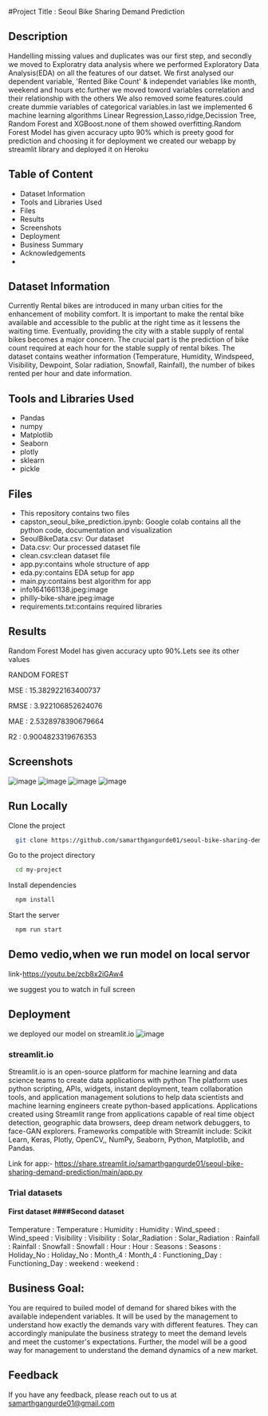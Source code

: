
#Project Title : Seoul Bike Sharing Demand Prediction

## Description
Handelling missing values and duplicates was our first step, and secondly we moved to Exploratry data analysis where we performed Exploratory Data Analysis(EDA) on all the features of our datset. We first analysed our dependent variable, 'Rented Bike Count' & independet variables like month, weekend and hours etc.further we moved toword variables correlation and their relationship with the others We also removed some features.could create dummie variables of categorical variables.in last we implemented 6 machine learning algorithms Linear Regression,Lasso,ridge,Decission Tree, Random Forest and XGBoost.none of them showed overfitting.Random Forest Model has given accuracy upto 90% which is preety good for prediction and choosing it for deployment
we created our webapp by streamlit library and deployed it on Heroku

## Table of Content
* Dataset Information
* Tools and Libraries Used
* Files
* Results
* Screenshots
* Deployment
* Business Summary
* Acknowledgements
* 
## Dataset Information
Currently Rental bikes are introduced in many urban cities for the enhancement of mobility comfort. It is important to make the rental bike available and accessible to the public at the right time as it lessens the waiting time. Eventually, providing the city with a stable supply of rental bikes becomes a major concern. The crucial part is the prediction of bike count required at each hour for the stable supply of rental bikes.
The dataset contains weather information (Temperature, Humidity, Windspeed, Visibility, Dewpoint, Solar radiation, Snowfall, Rainfall), the number of bikes rented per hour and date information.

## Tools and Libraries Used
* Pandas
* numpy
* Matplotlib
* Seaborn
* plotly
* sklearn
* pickle

## Files
* This repository contains two files 
* capston_seoul_bike_prediction.ipynb: Google colab contains all the python code, documentation and visualization
* SeoulBikeData.csv: Our dataset 
* Data.csv: Our processed dataset file
* clean.csv:clean dataset file
* app.py:contains whole structure of app
* eda.py:contains EDA setup for app
* main.py:contains best algorithm for app
* info1641661138.jpeg:image
* philly-bike-share.jpeg:image
* requirements.txt:contains required libraries 

## Results
Random Forest Model has given accuracy upto 90%.Lets see its other values

RANDOM FOREST

MSE : 15.382922163400737

RMSE : 3.922106852624076

MAE : 2.5328978390679664

R2 : 0.9004823319676353

## Screenshots

![image](https://user-images.githubusercontent.com/93859458/152525488-f743f44c-6947-4c05-b11c-5614dfca8807.png)
![image](https://user-images.githubusercontent.com/93859458/152525537-d5d5f4fd-f315-4436-95fa-f291f138c1ec.png)
![image](https://user-images.githubusercontent.com/93859458/152525193-6bf7f581-24de-494a-bd94-9159f1cf7c8d.png)
![image](https://user-images.githubusercontent.com/93859458/152525374-ff641401-7fa5-4161-aedc-14d57784fe39.png)


## Run Locally

Clone the project

```bash
  git clone https://github.com/samarthgangurde01/seoul-bike-sharing-demand-prediction
```

Go to the project directory

```bash
  cd my-project
```

Install dependencies

```bash
  npm install
```

Start the server

```bash
  npm run start
```

## Demo vedio,when we run model on local servor
link-https://youtu.be/zcb8x2iGAw4

we suggest you to watch in full screen


## Deployment
we deployed our model on streamlit.io
![image](https://user-images.githubusercontent.com/93859458/153545789-856eae5b-c9d4-44c4-a1f4-5440083dbb59.png)

### streamlit.io
Streamlit.io is an open-source platform for machine learning and data science teams to create data applications with python
The platform uses python scripting, APIs, widgets, instant deployment, team collaboration tools, and application management solutions to help data scientists and machine learning engineers create python-based applications. Applications created using Streamlit range from applications capable of real time object detection, geographic data browsers, deep dream network debuggers, to face-GAN explorers. Frameworks compatible with Streamlit include: Scikit Learn, Keras, Plotly, OpenCV,, NumPy, Seaborn, Python, Matplotlib, and Pandas.

Link for app:- https://share.streamlit.io/samarthgangurde01/seoul-bike-sharing-demand-prediction/main/app.py

### Trial datasets

#### First dataset                                                      ####Second dataset

Temperature          :                                                  Temperature          :
Humidity             :                                                  Humidity             :
Wind_speed           :                                                  Wind_speed           :
Visibility           :                                                  Visibility           :
Solar_Radiation      :                                                  Solar_Radiation      :
Rainfall             :                                                  Rainfall             :
Snowfall             :                                                  Snowfall             :
Hour                 :                                                  Hour                 :
Seasons              :                                                  Seasons              :
Holiday_No           :                                                  Holiday_No           :
Month_4              :                                                  Month_4              :
Functioning_Day      :                                                  Functioning_Day      :
weekend              :                                                  weekend              :





## Business Goal:
You are required to builed model of demand for shared bikes with the available independent variables. It will be used by the management to understand how exactly the demands vary with different features. They can accordingly manipulate the business strategy to meet the demand levels and meet the customer's expectations. Further, the model will be a good way for management to understand the demand dynamics of a new market.


## Feedback
If you have any feedback, please reach out to us at samarthgangurde01@gmail.com

